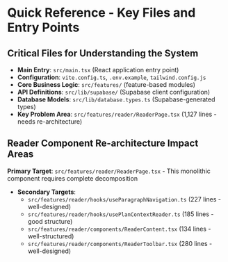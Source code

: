 # Quick Reference - Key Files and Entry Points

## Critical Files for Understanding the System

- **Main Entry**: `src/main.tsx` (React application entry point)
- **Configuration**: `vite.config.ts`, `.env.example`, `tailwind.config.js`
- **Core Business Logic**: `src/features/` (feature-based modules)
- **API Definitions**: `src/lib/supabase/` (Supabase client configuration)
- **Database Models**: `src/lib/database.types.ts` (Supabase-generated types)
- **Key Problem Area**: `src/features/reader/ReaderPage.tsx` (1,127 lines - needs re-architecture)

## Reader Component Re-architecture Impact Areas

**Primary Target**: `src/features/reader/ReaderPage.tsx` - This monolithic component requires complete decomposition
- **Secondary Targets**:
  - `src/features/reader/hooks/useParagraphNavigation.ts` (227 lines - well-designed)
  - `src/features/reader/hooks/usePlanContextReader.ts` (185 lines - good structure)
  - `src/features/reader/components/ReaderContent.tsx` (134 lines - well-structured)
  - `src/features/reader/components/ReaderToolbar.tsx` (280 lines - well-designed)
